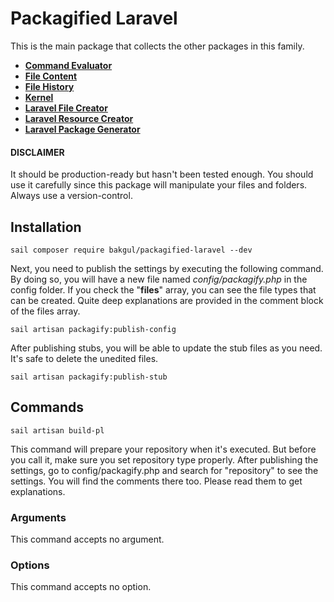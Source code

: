 # Packagified Laravel

This is the main package that collects the other packages in this family.
-   [**Command Evaluator**](https://github.com/bulentAkgul/command-evaluator)
-   [**File Content**](https://github.com/bulentAkgul/file-content)
-   [**File History**](https://github.com/bulentAkgul/file-history)
-   [**Kernel**](https://github.com/bulentAkgul/kernel)
-   [**Laravel File Creator**](https://github.com/bulentAkgul/laravel-file-creator)
-   [**Laravel Resource Creator**](https://github.com/bulentAkgul/laravel-resource-creator)
-   [**Laravel Package Generator**](https://github.com/bulentAkgul/laravel-package-generator)

#### DISCLAIMER
It should be production-ready but hasn't been tested enough. You should use it carefully since this package will manipulate your files and folders. Always use a version-control.

## Installation
```
sail composer require bakgul/packagified-laravel --dev
```
Next, you need to publish the settings by executing the following command. By doing so, you will have a new file named *config/packagify.php* in the config folder. If you check the "**files**" array, you can see the file types that can be created. Quite deep explanations are provided in the comment block of the files array.

```
sail artisan packagify:publish-config
```

After publishing stubs, you will be able to update the stub files as you need. It's safe to delete the unedited files.
```
sail artisan packagify:publish-stub
```

## Commands
```
sail artisan build-pl
```
This command will prepare your repository when it's executed. But before you call it, make sure you set repository type properly. After publishing the settings, go to config/packagify.php and search for "repository" to see the settings. You will find the comments there too. Please read them to get explanations.

### Arguments
This command accepts no argument.

### Options
This command accepts no option.